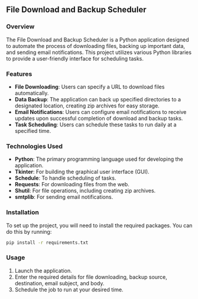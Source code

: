 
## File Download and Backup Scheduler

### Overview
The File Download and Backup Scheduler is a Python application designed to automate the process of downloading files, backing up important data, and sending email notifications. This project utilizes various Python libraries to provide a user-friendly interface for scheduling tasks.

### Features
- **File Downloading**: Users can specify a URL to download files automatically.
- **Data Backup**: The application can back up specified directories to a designated location, creating zip archives for easy storage.
- **Email Notifications**: Users can configure email notifications to receive updates upon successful completion of download and backup tasks.
- **Task Scheduling**: Users can schedule these tasks to run daily at a specified time.

### Technologies Used
- **Python**: The primary programming language used for developing the application.
- **Tkinter**: For building the graphical user interface (GUI).
- **Schedule**: To handle scheduling of tasks.
- **Requests**: For downloading files from the web.
- **Shutil**: For file operations, including creating zip archives.
- **smtplib**: For sending email notifications.

### Installation
To set up the project, you will need to install the required packages. You can do this by running:
```bash
pip install -r requirements.txt
```

### Usage
1. Launch the application.
2. Enter the required details for file downloading, backup source, destination, email subject, and body.
3. Schedule the job to run at your desired time.


